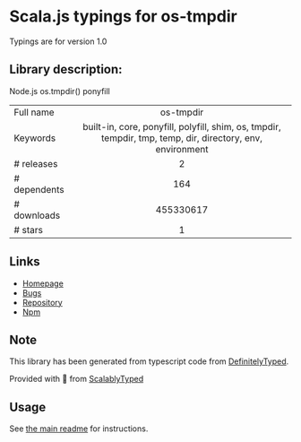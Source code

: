 
# Scala.js typings for os-tmpdir

Typings are for version 1.0

## Library description:
Node.js os.tmpdir() ponyfill

|                    |                 |
| ------------------ | :-------------: |
| Full name          | os-tmpdir |
| Keywords           | built-in, core, ponyfill, polyfill, shim, os, tmpdir, tempdir, tmp, temp, dir, directory, env, environment |
| # releases         | 2 |
| # dependents       | 164 |
| # downloads        | 455330617 |
| # stars            | 1 |

## Links
- [Homepage](https://github.com/sindresorhus/os-tmpdir#readme)
- [Bugs](https://github.com/sindresorhus/os-tmpdir/issues)
- [Repository](https://github.com/sindresorhus/os-tmpdir)
- [Npm](https://www.npmjs.com/package/os-tmpdir)
    


## Note
This library has been generated from typescript code from [DefinitelyTyped](https://definitelytyped.org).

Provided with :purple_heart: from [ScalablyTyped](https://github.com/oyvindberg/ScalablyTyped)

## Usage
See [the main readme](../../readme.md) for instructions.


